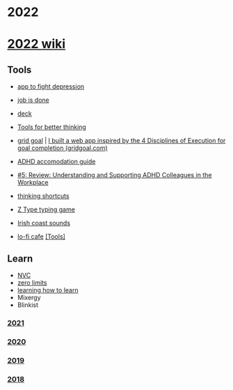 # 2022

# [2022 wiki](https://github.com/maciejjankowski/2022/wiki)

## Tools
* [app to fight depression](https://wuju.app/#!/topics/intro)
* [job is done](https://jobs-done.vercel.app/)
* [deck](https://docs.google.com/presentation/d/1YtXKCcSfMPr3UzuMENaZnE_kWku4mRnFoiTQ5H9W1u0/view)


* [Tools for better thinking](https://untools.co/)
* [grid goal](https://www.gridgoal.com/) | [I built a web app inspired by the 4 Disciplines of Execution for goal completion (gridgoal.com)](https://news.ycombinator.com/item?id=29621492)
* [ADHD accomodation guide](https://adhdatwork.add.org/adhd-accommodation-guide/)
* [#5: Review: Understanding and Supporting ADHD Colleagues in the Workplace](https://www.linkedin.com/pulse/5-review-understanding-supporting-adhd-colleagues-workplace-chung/)
* [thinking shortcuts](https://en.shortcogs.com/)

* [Z Type typing game](https://zty.pe/)
* [Irish coast sounds](https://mynoise.net/NoiseMachines/windSeaRainNoiseGenerator.php)
* [lo-fi cafe](https://lofi.co/)
[[Tools]](https://github.com/maciejjankowski/2022/wiki/tools)

## Learn

* [NVC](https://www.youtube.com/playlist?list=PLr4ekRTWekfCumxOcwhOVZqZeu9OM3Goz)
* [zero limits](#)
* [learning how to learn]()
* Mixergy
* Blinkist

### [2021](https://github.com/maciejjankowski/2021/wiki)
### [2020](https://github.com/maciejjankowski/2020/wiki)
### [2019](https://github.com/maciejjankowski/2019/wiki)
### [2018](https://github.com/maciejjankowski/2018/wiki)


